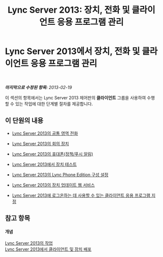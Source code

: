 ﻿---
title: 'Lync Server 2013: 장치, 전화 및 클라이언트 응용 프로그램 관리'
TOCTitle: 장치, 전화 및 클라이언트 응용 프로그램 관리
ms:assetid: 7c52ecc7-e0f6-4684-9fe8-ba45437a08e0
ms:mtpsurl: https://technet.microsoft.com/ko-kr/library/Gg521021(v=OCS.15)
ms:contentKeyID: 49304153
ms.date: 08/24/2015
mtps_version: v=OCS.15
ms.translationtype: HT
---

# Lync Server 2013에서 장치, 전화 및 클라이언트 응용 프로그램 관리

 

_**마지막으로 수정된 항목:** 2013-02-19_

이 섹션의 항목에서는 Lync Server 2013 제어판의 **클라이언트** 그룹을 사용하여 수행할 수 있는 작업에 대한 단계별 절차를 제공합니다.

## 이 단원의 내용

  - [Lync Server 2013의 공통 영역 전화](lync-server-2013-common-area-phones.md)

  - [Lync Server 2013의 회의 장치](lync-server-2013-conferencing-devices.md)

  - [Lync Server 2013의 휴대폰(정책/푸시 알림)](lync-server-2013-mobile-phones-policy-push-notification.md)

  - [Lync Server 2013에서 장치 테스트](lync-server-2013-test-devices.md)

  - [Lync Server 2013의 Lync Phone Edition 구성 설정](lync-server-2013-lync-phone-edition-configuration-settings.md)

  - [Lync Server 2013의 장치 업데이트 웹 서비스](lync-server-2013-device-update-web-service.md)

  - [Lync Server 2013에 로그온하는 데 사용할 수 있는 클라이언트 응용 프로그램 지정](lync-server-2013-specifying-the-client-applications-that-can-be-used-to-log-on-to-lync-server-2013.md)

## 참고 항목

#### 개념

[Lync Server 2013의 작업](lync-server-2013-operations.md)  
[Lync Server 2013에서 클라이언트 및 장치 배포](lync-server-2013-deploying-clients-and-devices.md)

